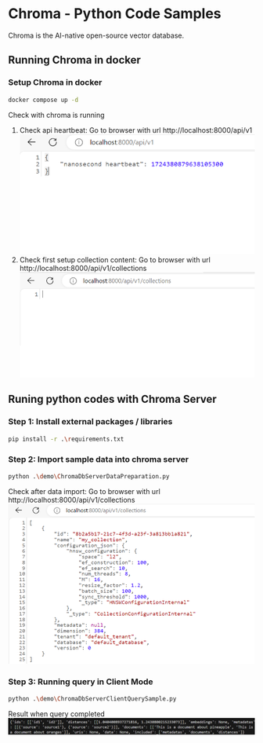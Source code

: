 # Chroma - Python Code Samples
Chroma is the AI-native open-source vector database.


## Running Chroma in docker

### Setup Chroma in docker
```bash
docker compose up -d
```

Check with chroma is running

1. Check api heartbeat: Go to browser with url http://localhost:8000/api/v1
![Heartbeat](https://github.com/stefchui/ChromaSample/blob/main/images/heartbeat%20check.png?raw=true)
2. Check first setup collection content: Go to browser with url http://localhost:8000/api/v1/collections
![Collections](https://github.com/stefchui/ChromaSample/blob/main/images/first%20setup%20check.png?raw=true)


## Runing python codes with Chroma Server

### Step 1: Install external packages / libraries
```bash
pip install -r .\requirements.txt
```
### Step 2: Import sample data into chroma server
```bash
python .\demo\ChromaDbServerDataPreparation.py
```
Check after data import: Go to browser with url http://localhost:8000/api/v1/collections
![NewDataCollections](https://github.com/stefchui/ChromaSample/blob/main/images/data%20insertion%20check.png?raw=true)
### Step 3: Running query in Client Mode
```bash
python .\demo\ChromaDbServerClientQuerySample.py
```
Result when query completed
![Result](https://github.com/stefchui/ChromaSample/blob/main/images/final%20result.png?raw=true)

